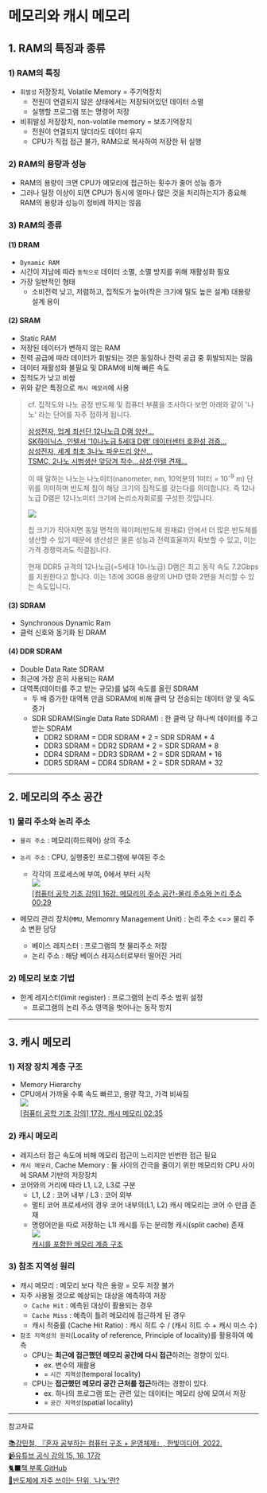 # 메모리와 캐시 메모리

## 1. RAM의 특징과 종류
### 1) RAM의 특징
* `휘발성` 저장장치, Volatile Memory = 주기억장치
  + 전원이 연결되지 않은 상태에서는 저장되어있던 데이터 소멸
  + 실행할 프로그램 또는 명령어 저장
* 비휘발성 저장장치, non-volatile memory = 보조기억장치
  + 전원이 연결되지 않더라도 데이터 유지
  + CPU가 직접 접근 불가, RAM으로 복사하여 저장한 뒤 실행   
  
### 2) RAM의 용량과 성능
* RAM의 용량이 크면 CPU가 메모리에 접근하는 횟수가 줄어 성능 증가
* 그러나 일정 이상이 되면 CPU가 동시에 얼마나 많은 것을 처리하는지가 중요해 RAM의 용량과 성능이 정비례 하지는 않음   

### 3) RAM의 종류
#### (1) DRAM
* `Dynamic RAM`
* 시간이 지남에 따라 `동적으로` 데이터 소멸, 소멸 방지를 위해 재활성화 필요
* 가장 일반적인 형태
  * 소비전력 낮고, 저렴하고, 집적도가 높아(작은 크기에 밀도 높은 설계) 대용량 설계 용이   

#### (2) SRAM
* Static RAM
* 저장된 데이터가 변하지 않는 RAM
* 전력 공급에 따라 데이터가 휘발되는 것은 동일하나 전력 공급 중 휘발되지는 않음
* 데이터 재활성화 불필요 및 DRAM에 비해 빠른 속도
* 집적도가 낮고 비쌈 
* 위와 같은 특징으로 `캐시 메모리`에 사용   

> cf. 집적도와 나노 공정
> 반도체 및 컴퓨터 부품을 조사하다 보면 아래와 같이 '나노' 라는 단어를 자주 접하게 됩니다.
>
> [삼성전자, 업계 최선단 12나노급 D램 양산...](https://semiconductor.samsung.com/kr/news-events/news/samsung-electronics-announces-most-advanced-12nm-class-ddr5-dram-has-started-mass-production/)   
> [SK하이닉스, 인텔서 '10나노급 5세대 D램' 데이터센터 호환성 검증...](https://m.hankookilbo.com/News/Read/A2023053012440000041)   
> [삼성전자, 세계 최초 3나노 파운드리 양산...](https://semiconductor.samsung.com/kr/news-events/news/samsung-begins-chip-production-using-3nm-process-technology-with-gaa-architecture/)   
> [TSMC, 2나노 시범생산 앞당겨 착수...삼성·인텔 견제...](https://zdnet.co.kr/view/?no=20230607124749)   
>
> 이 때 말하는 나노는 나노미터(nanometer, nm, 10억분의 1미터 = 10<sup>-9</sup> m) 단위를 의미하며 반도체 칩이 해당 크기의 집적도를 갖는다를 의미합니다. 즉 12나노급 D램은 12나노미터 크기에 논리소자회로를 구성한 것입니다.
>
> ![](https://image.semiconductor.samsung.com/image/samsung/p6/semiconductor-kr/support/tools-resources/dictionary/so-just-how-small-is-nano_3_pc.jpg?$ORIGIN_JPG$)   
>
> 칩 크기가 작아지면 동일 면적의 웨이퍼(반도체 원재료) 안에서 더 많은 반도체를 생산할 수 있기 때문에 생산성은 물론 성능과 전력효율까지 확보할 수 있고, 이는 가격 경쟁력과도 직결됩니다.
>
> 현재 DDR5 규격의 12나노급(=5세대 10나노급) D램은 최고 동작 속도 7.2Gbps를 지원한다고 합니다. 이는 1초에 30GB 용량의 UHD 영화 2편을 처리할 수 있는 속도입니다. 


#### (3) SDRAM
* Synchronous Dynamic Ram
* 클럭 신호와 동기화 된 DRAM	  

#### (4) DDR SDRAM
* Double Data Rate SDRAM
* 최근에 가장 흔히 사용되는 RAM
* 대역폭(데이터를 주고 받는 규모)를 넓혀 속도를 올린 SDRAM
  * 두 배 증가한 대역폭 만큼 SDRAM에  비해 클럭 당 전송되는 데이터 양 및 속도 증가
  * SDR SDRAM(Single Data Rate SDRAM) : 한 클럭 당 하나씩 데이터를 주고 받는 SDRAM
    * DDR2 SDRAM = DDR SDRAM \* 2 = SDR SDRAM \* 4
    * DDR3 SDRAM = DDR2 SDRAM \* 2 = SDR SDRAM \* 8
    * DDR4 SDRAM = DDR3 SDRAM \* 2 = SDR SDRAM \* 16
    * DDR5 SDRAM = DDR4 SDRAM \* 2 = SDR SDRAM \* 32   

---

## 2. 메모리의 주소 공간

### 1) 물리 주소와 논리 주소

* `물리 주소` : 메모리(하드웨어) 상의 주소
* `논리 주소` : CPU, 실행중인 프로그램에 부여된 주소
  + 각각의 프로세스에 부여, 0에서 부터 시작     
![](https://velog.velcdn.com/images/cheeeedy/post/bc540f49-fb20-41f1-b477-7369eebedb37/image.png)   
[[컴퓨터 공학 기초 강의] 16강. 메모리의 주소 공간-물리 주소와 논리 주소 00:29](https://youtu.be/_mQNCRA1fVA?si=2PC9wkr9O2bPjOaO&t=29)   

* 메모리 관리 장치(`MMU`, Memomry Management Unit) : 논리 주소 <=> 물리 주소 변환 담당
  * 베이스 레지스터 : 프로그램의 첫 물리주소 저장
  * 논리 주소 : 해당 베이스 레지스터로부터 떨어진 거리   

### 2) 메모리 보호 기법
* 한계 레지스터(limit register) : 프로그램의 논리 주소 범위 설정
  * 프로그램의 논리 주소 영역을 벗어나는 동작 방지   
  
---

## 3. 캐시 메모리

### 1) 저장 장치 계층 구조
* Memory Hierarchy  
* CPU에서 가까울 수록 속도 빠르고, 용량 작고, 가격 비싸짐   
![](https://velog.velcdn.com/images/cheeeedy/post/41513143-35d3-4b89-a319-6c60a42d789a/image.png)   
[[컴퓨터 공학 기초 강의] 17강. 캐시 메모리 02:35](https://youtu.be/qLCP0PwRp_w?si=eQAEmD5AQUg7iJ5r&t=155)   

### 2) 캐시 메모리
* 레지스터 접근 속도에 비해 메모리 접근이 느리지만 빈번한 접근 필요
* `캐시 메모리`, Cache Memory : 둘 사이의 간극을 줄이기 위한 메모리와 CPU 사이에 SRAM 기반의 저장장치
* 코어와의 거리에 따라 L1, L2, L3로 구분
  * L1, L2 : 코어 내부 / L3 : 코어 외부
  * 멀티 코어 프로세서의 경우 코어 내부의(L1, L2) 캐시 메모리는 코어 수 만큼 존재
  * 명령어만을 따로 저장하는 L1I 캐시를 두는 분리형 캐시(split cache) 존재   
  ![](https://velog.velcdn.com/images/cheeeedy/post/04c13a51-ffb6-4416-9219-b00cd1f78e1b/image.png)   
  [캐시를 포함한 메모리 계층 구조](https://youtu.be/qLCP0PwRp_w?si=J3S3in34Hgr4H5zD&t=685)   
  
### 3) 참조 지역성 원리

* 캐시 메모리 : 메모리 보다 작은 용량 = 모두 저장 불가
* 자주 사용될 것으로 예상되는 대상을 예측하여 저장
  + `Cache Hit` : 예측된 대상이 활용되는 경우
  + `Cache Miss` : 예측이 틀려 메모리에 접근하게 된 경우
  + 캐시 적중률 (Cache Hit Ratio) : 캐시 히트 수 / (캐시 히트 수 + 캐시 미스 수)   
* `참조 지역성의 원리`(Locality of reference, Principle of locality)를 활용하여 예측
  + CPU는 **최근에 접근했던 메모리 공간에 다시 접근**하려는 경향이 있다.
    - ex. 변수의 재활용
    - = `시간 지역성`(temporal locality)
  + CPU는 **접근했던 메모리 공간 근처를 접근**하려는 경향이 있다.
    - ex. 하나의 프로그램 또는 관련 있는 데이터는 메모리 상에 모여서 저장
    - = `공간 지역성`(spatial locality)   

---

참고자료

[📚강민철, 『혼자 공부하는 컴퓨터 구조 + 운영체제』, 한빛미디어, 2022.](https://www.hanbit.co.kr/store/books/look.php?p_code=B9177037040)   
[📹유튜브 공식 강의 15, 16, 17강](https://youtu.be/Lvf-Su8eEDc?si=uP1Re1US2sb3PHpp)   
[🐈‍⬛책 부록 GitHub](https://github.com/kangtegong/self-learning-cs)   
[🔌반도체에 자주 쓰이는 단위, ‘나노’란?](https://semiconductor.samsung.com/kr/support/tools-resources/dictionary/so-just-how-small-is-nano/)   